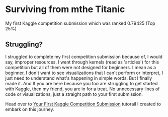 # Surviving from mthe Titanic
My first Kaggle competition submission which was ranked 0.79425 (Top 25%)

## Struggling?
I struggled to complete my first competition submission because of, I would say, improper resources. I went through kernels (read as 'articles') for this competition but all of them were not designed for beginners. I mean as a beginner, I don't want to see visualizations that I can't perform or interpret, I just need to understand what's happening in simple words.
But I finally made it. And If you are here because you too are struggling to get started with Kaggle, then my friend, you are in for a treat. No unnecessary lines of code or visualizations, just a straight path to your first submission.

Head over to [Your First Kaggle Competition Submission](#) tutorail I created to embark on this journey.
